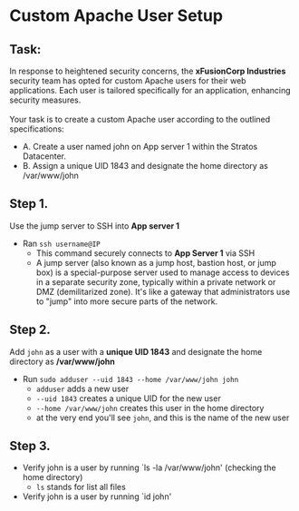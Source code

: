 # Custom Apache User Setup

## Task: 
In response to heightened security concerns, the **xFusionCorp Industries** security team has opted for custom Apache users for their web applications. Each user is tailored specifically for an application, enhancing security measures. 
<br></br>
Your task is to create a custom Apache user according to the outlined specifications:

- A. Create a user named john on App server 1 within the Stratos Datacenter.
- B. Assign a unique UID 1843 and designate the home directory as /var/www/john

## Step 1. 
Use the jump server to SSH into **App server 1**
- Ran `ssh username@IP`
  - This command securely connects to **App Server 1** via SSH
  - A jump server (also known as a jump host, bastion host, or jump box) is a special-purpose server used to manage access to devices in a separate security zone, typically within a private network or DMZ (demilitarized zone). It's like a gateway that administrators use to "jump" into more secure parts of the network.

## Step 2. 
Add `john` as a user with a **unique UID 1843** and designate the home directory as **/var/www/john**
- Run `sudo adduser --uid 1843 --home /var/www/john john`
  - `adduser` adds a new user
  - `--uid 1843` creates a unique UID for the new user
  - `--home /var/www/john` creates this user in the home directory
  - at the very end you'll see `john`, and this is the name of the new user 

## Step 3. 
- Verify john is a user by running `ls -la /var/www/john' (checking the home directory)
  - `ls` stands for list all files   
- Verify john is a user by running `id john' 
